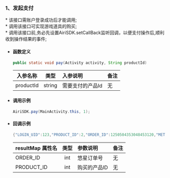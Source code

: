 ### 1、发起支付
\* 该接口需账户登录成功后才能调用;<br/>\* 调用该接口可实现游戏道具的购买;<br/>\* 调用该接口前,务必先设置AiriSDK.setCallBack监听回调，以便支付操作后,顺利收到操作结果的事件;

- #### 函数定义
    ``` java
    public static void pay(Activity activity, String productId)
    ```

    入参名称|类型|入参说明|备注
    ---|:--:|:--|:--|
    productId|string|需要支付的产品Id|无|

- #### 调用示例

    ``` java
    AiriSDK.pay(MainActivity.this, 1);
    ```
- #### 回调示例
    ``` java
    {"LOGIN_UID":123,"PRODUCT_ID":2,"ORDER_ID":1250504353048453120,"METHOD":"OnPayNotify","R_MSG":" success ","R_CODE":0}
    ```
  
    resultMap 属性名|类型|参数说明|备注
    ---|:--:|:--|:--|
    ORDER_ID|int| 悠星订单号|无 |
    PRODUCT_ID|int| 购买的产品ID|无 |
